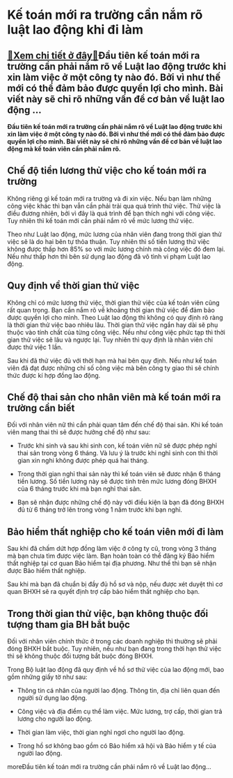 Kế toán mới ra trường cần nắm rõ luật lao động khi đi làm
=========================================================

[:gift:Xem chi tiết ở đây:gift:](https://hddtvn.com/ke-toan-moi-ra-truong-can-nam-ro-luat-lao-dong-khi-di-lam/)Đầu tiên kế toán mới ra trường cần phải nắm rõ về Luật lao động trước khi xin làm việc ở một công ty nào đó. Bởi vì như thế mới có thể đảm bảo được quyền lợi cho mình. Bài viết này sẽ chỉ rõ những vấn đề cơ bản về luật lao động …
-------------------------------------------------------------------------------------------------------------------------------------------------------------------------------------------------------------------------------------

**Đầu tiên kế toán mới ra trường cần phải nắm rõ về Luật lao động trước khi xin làm việc ở một công ty nào đó. Bởi vì như thế mới có thể đảm bảo được quyền lợi cho mình. Bài viết này sẽ chỉ rõ những vấn đề cơ bản về luật lao động mà kế toán viên cần phải nắm rõ.**



Chế độ tiền lương thử việc cho kế toán mới ra trường
----------------------------------------------------


Không riêng gì kế toán mới ra trường và đi xin việc. Nếu bạn làm những công việc khác thì bạn vẫn cần phải trải qua quá trình thử việc. Thử việc là điều đương nhiên, bởi vì đây là quá trình để bạn thích nghi với công việc. Tuy nhiên thì kế toán mới cần phải nắm rõ về mức lương thử việc.


Theo như Luật lao động, mức lương của nhân viên đang trong thời gian thử việc sẽ là do hai bên tự thỏa thuận. Tuy nhiên thì số tiền lương thử việc không được thấp hơn 85% so với mức lương chính mà công việc đó đem lại. Nếu như thấp hơn thì bên sử dụng lao động đã vô tình vi phạm Luật lao động.


Quy định về thời gian thử việc
------------------------------


Không chỉ có mức lương thử việc, thời gian thử việc của kế toán viên cũng rất quan trọng. Bạn cần nắm rõ về khoảng thời gian thử việc để đảm bảo được quyền lợi cho mình. Theo Luật lao động thì không có quy định rõ ràng là thời gian thử việc bao nhiêu lâu. Thời gian thử việc ngắn hay dài sẽ phụ thuộc vào tính chất của từng công việc. Nếu như công việc phức tạp thì thời gian thử việc sẽ lâu và ngược lại. Tuy nhiên thì quy định là nhân viên chỉ được thử việc 1 lần.


Sau khi đã thử việc đủ với thời hạn mà hai bên quy định. Nếu như kế toán viên đã đạt được những chỉ số công việc mà bên công ty giao thì sẽ chính thức được kí hợp đồng lao động.


Chế độ thai sản cho nhân viên mà kế toán mới ra trường cần biết
---------------------------------------------------------------


Đối với nhân viên nữ thì cần phải quan tâm đến chế độ thai sản. Khi kế toán viên mang thai thì sẽ được hưởng chế độ như sau:




* Trước khi sinh và sau khi sinh con, kế toán viên nữ sẽ được phép nghỉ thai sản trong vòng 6 tháng. Và lưu ý là trước khi nghỉ sinh con thì thời gian xin nghi không được phép quá hai tháng.

* Trong thời gian nghỉ thai sản này thì kế toán viên sẽ đươc nhận 6 tháng tiền lương. Số tiền lương này sẽ được tính trên mức lương đóng BHXH của 6 tháng trước khi mà bạn nghỉ thai sản.

* Bạn sẽ nhận được những chế độ này với điều kiện là bạn đã đóng BHXH đủ từ 6 tháng trở lên trong vòng 1 năm trước khi bạn nghỉ.



Bảo hiểm thất nghiệp cho kế toán viên mới đi làm
------------------------------------------------


Sau khi đã chấm dứt hợp đồng làm việc ở công ty cũ, trong vòng 3 tháng mà bạn chưa tìm được việc làm. Bạn hoàn toàn có thể đăng ký Bảo hiểm thất nghiệp tại cơ quan Bảo hiểm tại địa phương. Như thế thì bạn sẽ nhận được Bảo hiểm thất nghiệp.


Sau khi mà bạn đã chuẩn bị đầy đủ hồ sơ và nộp, nếu được xét duyệt thì cơ quan BHXH sẽ ra quyết định trợ cấp bảo hiểm thất nghiệp cho bạn.


Trong thời gian thử việc, bạn không thuộc đối tượng tham gia BH bắt buộc
------------------------------------------------------------------------



Đối với nhân viên chính thức ở trong các doanh nghiệp thì thường sẽ phải đóng BHXH bắt buộc. Tuy nhiên, nếu như bạn đang trong thời hạn thử việc thì sẽ không thuộc đối tượng bắt buộc đóng BHXH.


Trong Bộ luật lao động đã quy định về hồ sơ thử việc của lao động mới, bao gồm những giấy tờ như sau:




* Thông tin cá nhân của người lao động. Thông tin, địa chỉ liên quan đến người sử dụng lao động.

* Công việc và địa điểm cụ thể làm việc. Mức lương, trợ cấp, thời gian trả lương cho người lao động.

* Thời gian làm việc, thời gian nghỉ ngơi cho người lao động.

* Trong hồ sơ không bao gồm có Bảo hiểm xã hội và Bảo hiểm y tế của người lao động.



moreĐầu tiên kế toán mới ra trường cần phải nắm rõ về Luật lao động…

